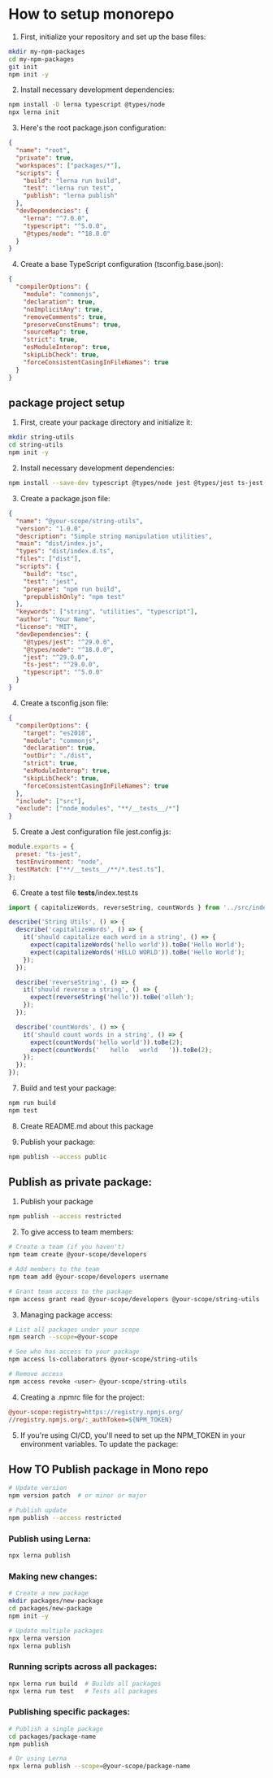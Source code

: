 # How to setup monorepo

1. First, initialize your repository and set up the base files:

```bash
mkdir my-npm-packages
cd my-npm-packages
git init
npm init -y
```

2. Install necessary development dependencies:

```bash
npm install -D lerna typescript @types/node
npx lerna init
```

3. Here's the root package.json configuration:

```json
{
  "name": "root",
  "private": true,
  "workspaces": ["packages/*"],
  "scripts": {
    "build": "lerna run build",
    "test": "lerna run test",
    "publish": "lerna publish"
  },
  "devDependencies": {
    "lerna": "^7.0.0",
    "typescript": "^5.0.0",
    "@types/node": "^18.0.0"
  }
}
```

4. Create a base TypeScript configuration (tsconfig.base.json):

```json
{
  "compilerOptions": {
    "module": "commonjs",
    "declaration": true,
    "noImplicitAny": true,
    "removeComments": true,
    "preserveConstEnums": true,
    "sourceMap": true,
    "strict": true,
    "esModuleInterop": true,
    "skipLibCheck": true,
    "forceConsistentCasingInFileNames": true
  }
}
```

## package project setup

1. First, create your package directory and initialize it:

```bash
mkdir string-utils
cd string-utils
npm init -y
```

2. Install necessary development dependencies:

```bash
npm install --save-dev typescript @types/node jest @types/jest ts-jest
```

3. Create a package.json file:

```json
{
  "name": "@your-scope/string-utils",
  "version": "1.0.0",
  "description": "Simple string manipulation utilities",
  "main": "dist/index.js",
  "types": "dist/index.d.ts",
  "files": ["dist"],
  "scripts": {
    "build": "tsc",
    "test": "jest",
    "prepare": "npm run build",
    "prepublishOnly": "npm test"
  },
  "keywords": ["string", "utilities", "typescript"],
  "author": "Your Name",
  "license": "MIT",
  "devDependencies": {
    "@types/jest": "^29.0.0",
    "@types/node": "^18.0.0",
    "jest": "^29.0.0",
    "ts-jest": "^29.0.0",
    "typescript": "^5.0.0"
  }
}
```

4. Create a tsconfig.json file:

```json
{
  "compilerOptions": {
    "target": "es2018",
    "module": "commonjs",
    "declaration": true,
    "outDir": "./dist",
    "strict": true,
    "esModuleInterop": true,
    "skipLibCheck": true,
    "forceConsistentCasingInFileNames": true
  },
  "include": ["src"],
  "exclude": ["node_modules", "**/__tests__/*"]
}
```

5. Create a Jest configuration file jest.config.js:

```js
module.exports = {
  preset: "ts-jest",
  testEnvironment: "node",
  testMatch: ["**/__tests__/**/*.test.ts"],
};
```

6. Create a test file **tests**/index.test.ts

```js
import { capitalizeWords, reverseString, countWords } from '../src/index';

describe('String Utils', () => {
  describe('capitalizeWords', () => {
    it('should capitalize each word in a string', () => {
      expect(capitalizeWords('hello world')).toBe('Hello World');
      expect(capitalizeWords('HELLO WORLD')).toBe('Hello World');
    });
  });

  describe('reverseString', () => {
    it('should reverse a string', () => {
      expect(reverseString('hello')).toBe('olleh');
    });
  });

  describe('countWords', () => {
    it('should count words in a string', () => {
      expect(countWords('hello world')).toBe(2);
      expect(countWords('   hello   world   ')).toBe(2);
    });
  });
});
```

7. Build and test your package:
```bash
npm run build
npm test
```
8. Create README.md about this package

9. Publish your package:
```bash
npm publish --access public
```

## Publish as private package:
1. Publish your package
```bash
npm publish --access restricted
```

2. To give access to team members:

```bash
# Create a team (if you haven't)
npm team create @your-scope/developers

# Add members to the team
npm team add @your-scope/developers username

# Grant team access to the package
npm access grant read @your-scope/developers @your-scope/string-utils
```
 
3. Managing package access:
```bash
# List all packages under your scope
npm search --scope=@your-scope

# See who has access to your package
npm access ls-collaborators @your-scope/string-utils

# Remove access
npm access revoke <user> @your-scope/string-utils
```

4. Creating a .npmrc file for the project:
```ini
@your-scope:registry=https://registry.npmjs.org/
//registry.npmjs.org/:_authToken=${NPM_TOKEN}
```

5. If you're using CI/CD, you'll need to set up the NPM_TOKEN in your environment variables.
To update the package:

## How TO Publish package in Mono repo

```bash
# Update version
npm version patch  # or minor or major

# Publish update
npm publish --access restricted

```

### Publish using Lerna:

```bash
npx lerna publish
```

### Making new changes:

```bash
# Create a new package
mkdir packages/new-package
cd packages/new-package
npm init -y

# Update multiple packages
npx lerna version
npx lerna publish
```

### Running scripts across all packages:

```bash
npx lerna run build  # Builds all packages
npx lerna run test   # Tests all packages
```

### Publishing specific packages:
```bash
# Publish a single package
cd packages/package-name
npm publish

# Or using Lerna
npx lerna publish --scope=@your-scope/package-name
```
